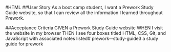 #HTML
##User Story
As a boot camp student,
I want a Prework Study Guide website,
so that I can review all the information I learned throughout Prework.

##Acceptance Criteria
GIVEN a Prework Study Guide website
WHEN I visit the website in my browser
THEN I see four boxes titled HTML, CSS, Git, and JavaScript with associated notes listed# prework--study-guide3
a study guide for prework
